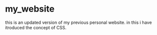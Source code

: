 # my_website
this is an updated version of my previous personal website. in this i have itroduced the concept of CSS.
